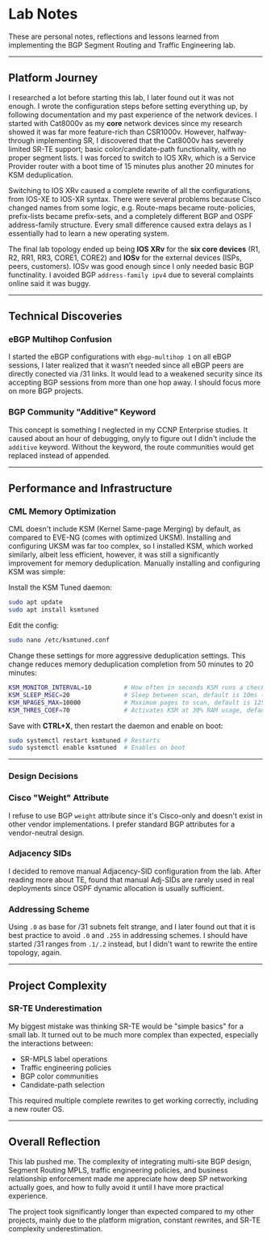 # Lab Notes

These are personal notes, reflections and lessons learned from implementing the BGP Segment Routing and Traffic Engineering lab. 

---

## Platform Journey

I researched a lot before starting this lab, I later found out it was not enough. I wrote the configuration steps before setting everything up, by following documentation and my past experience of the network devices. I started with Cat8000v as my **core** network devices since my research showed it was far more feature-rich than CSR1000v. However, halfway-through implementing SR, I discovered that the Cat8000v has severely limited SR-TE support; basic color/candidate-path functionality, with no proper segment lists. I was forced to switch to IOS XRv, which is a Service Provider router with a boot time of 15 minutes plus another 20 minutes for KSM deduplication.

Switching to IOS XRv caused a complete rewrite of all the configurations, from IOS-XE to IOS-XR syntax. There were several problems because Cisco changed names from some logic, e.g. Route-maps became route-policies, prefix-lists became prefix-sets, and a completely different BGP and OSPF address-family structure. Every small difference caused extra delays as I essentially had to learn a new operating system.

The final lab topology ended up being **IOS XRv** for the **six core devices** (R1, R2, RR1, RR3, CORE1, CORE2) and **IOSv** for the external devices (ISPs, peers, customers). IOSv was good enough since I only needed basic BGP functinality. I avoided BGP `address-family ipv4` due to several complaints online said it was buggy.

---

## Technical Discoveries

### eBGP Multihop Confusion

I started the eBGP configurations with `ebgp-multihop 1` on all eBGP sessions, I later realized that it wasn't needed since all eBGP peers are directly conected via /31 links. It would lead to a weakened security since its accepting BGP sessions from more than one hop away. I should focus more on more BGP projects.

### BGP Community "Additive" Keyword

This concept is something I neglected in my CCNP Enterprise studies. It caused about an hour of debugging, onyly to figure out I didn't include the `additive` keyword. Without the keyword, the route communities would get replaced instead of appended.

---

## Performance and Infrastructure

### CML Memory Optimization

CML doesn't include KSM (Kernel Same-page Merging) by default, as compared to EVE-NG (comes with optimized UKSM). Installing and configuring UKSM was far too complex, so I installed KSM, which worked similarly, albeit less efficient, however, it was still a significantly improvement for memory deduplication. Manually installing and configuring KSM was simple:

Install the KSM Tuned daemon:
```bash
sudo apt update
sudo apt install ksmtuned
```

Edit the config:
```bash
sudo nano /etc/ksmtuned.conf
```
Change these settings for more aggressive deduplication settings. This change reduces memory deduplication completion from 50 minutes to 20 minutes:
```bash
KSM_MONITOR_INTERVAL=10         # How often in seconds KSM runs a check, default is 60s (too long)
KSM_SLEEP_MSEC=20               # Sleep between scan, default is 10ms (a bit conservative)
KSM_NPAGES_MAX=10000            # Maximum pages to scan, default is 1250 (very low)
KSM_THRES_COEF=70               # Activates KSM at 30% RAM usage, default is 20 (far too late)
```

Save with **CTRL+X**, then restart the daemon and enable on boot:
```bash
sudo systemctl restart ksmtuned # Restarts
sudo systemctl enable ksmtuned  # Enables on boot
```

---

### Design Decisions

### Cisco "Weight" Attribute

I refuse to use BGP `weight` attribute since it's Cisco-only and doesn't exist in other vendor implementations. I prefer standard BGP attributes for a vendor-neutral design.

### Adjacency SIDs
I decided to remove manual Adjacency-SID configuration from the lab. After reading more about TE, found that manual Adj-SIDs are rarely used in real deployments since OSPF dynamic allocation is usually sufficient.

### Addressing Scheme
Using `.0` as base for /31 subnets felt strange, and I later found out that it is best practice to avoid `.0` and `.255` in addressing schemes. I should have started /31 ranges from `.1/.2` instead, but I didn't want to rewrite the entire topology, again.

---

## Project Complexity

### SR-TE Underestimation
My biggest mistake was thinking SR-TE would be "simple basics" for a small lab. It turned out to be much more complex than expected, especially the interactions between:
- SR-MPLS label operations
- Traffic engineering policies
- BGP color communities
- Candidate-path selection

This required multiple complete rewrites to get working correctly, including a new router OS.

---

## Overall Reflection

This lab pushed me. The complexity of integrating multi-site BGP design, Segment Routing MPLS, traffic engineering policies, and business relationship enforcement made me appreciate how deep SP networking actually goes, and how to fully avoid it until I have more practical experience.

The project took significantly longer than expected compared to my other projects, mainly due to the platform migration, constant rewrites, and SR-TE complexity underestimation.